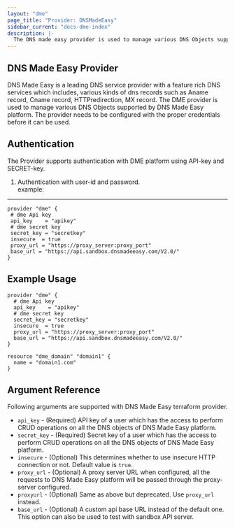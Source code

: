 ```yaml
---
layout: "dme"
page_title: "Provider: DNSMadeEasy"
sidebar_current: "docs-dme-index"
description: |-
  The DNS made easy provider is used to manage various DNS Objects supported by DNS Made Easy platform. The provider needs to be configured with the proper credentials before it can be used.
---
```

DNS Made Easy Provider
------------
DNS Made Easy is a leading DNS service provider with a feature rich DNS services which includes, various kinds of dns records such as Aname record, Cname record, HTTPredirection, MX record. The DME provider is used to manage various DNS Objects supported by DNS Made Easy platform. The provider needs to be configured with the proper credentials before it can be used.

Authentication
--------------
The Provider supports authentication with DME platform using API-key and SECRET-key. 

 1. Authentication with user-id and password.  
 example:  

----------
 ```hcl
provider "dme" {
  # dme Api key
  api_key    = "apikey"
  # dme secret key
  secret_key = "secretkey"
  insecure  = true
  proxy_url = "https://proxy_server:proxy_port"
  base_url = "https://api.sandbox.dnsmadeeasy.com/V2.0/"
}
 ```

Example Usage
------------
```hcl
provider "dme" {
  # dme Api key
  api_key    = "apikey"
  # dme secret key
  secret_key = "secretkey"
  insecure  = true
  proxy_url = "https://proxy_server:proxy_port"
  base_url = "https://api.sandbox.dnsmadeeasy.com/V2.0/"
}

resource "dme_domain" "domain1" {
  name = "domain1.com"
}
```

Argument Reference
------------------
Following arguments are supported with DNS Made Easy terraform provider.

 * `api_key` - (Required) API key of a user which has the access to perform CRUD operations on all the DNS objects of DNS Made Easy platform.
 * `secret_key` - (Required) Secret key of a user which has the access to perform CRUD operations on all the DNS objects of DNS Made Easy platform.
 * `insecure` - (Optional) This determines whether to use insecure HTTP connection or not. Default value is `true`.  
 * `proxy_url` - (Optional) A proxy server URL when configured, all the requests to DNS Made Easy platform will be passed through the proxy-server configured.
 * `proxyurl` - (Optional) Same as above but deprecated. Use `proxy_url` instead.
 * `base_url` - (Optional) A custom api base URL instead of the default one. This option can also be used to test with sandbox API server.
